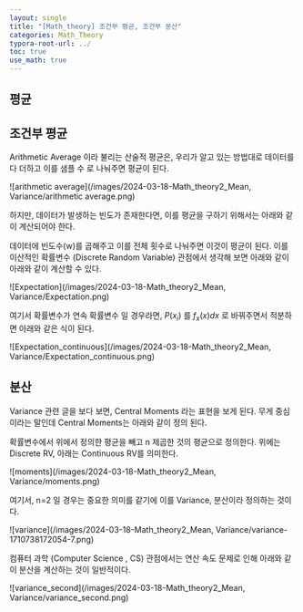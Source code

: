 ```yaml
---
layout: single
title: "[Math_theory] 조건부 평균, 조건부 분산" 
categories: Math_Theory
typora-root-url: ../
toc: true
use_math: true
---
```




## 평균





## 조건부 평균

Arithmetic Average 이라 불리는 산술적 평균은, 우리가 알고 있는 방법대로 데이터를 다 더하고 이를 샘플 수 로 나눠주면 평균이 된다.

![arithmetic average](/images/2024-03-18-Math_theory2_Mean, Variance/arithmetic average.png)

하지만, 데이터가 발생하는 빈도가 존재한다면, 이를 평균을 구하기 위해서는 아래와 같이 계산되어야 한다. 

데이터에 빈도수(w)를 곱해주고 이를 전체 횟수로 나눠주면 이것이 평균이 된다.  이를 이산적인 확률변수 (Discrete Random Variable) 관점에서 생각해 보면 아래와 같이 아래와 같이 계산할 수 있다. 



![Expectation](/images/2024-03-18-Math_theory2_Mean, Variance/Expectation.png)



여기서 확률변수가 연속 확률변수 일 경우라면, $P(x_i)$ 를  $f_x(x) dx$ 로 바꿔주면서 적분하면 아래와 같은 식이 된다.

![Expectation_continuous](/images/2024-03-18-Math_theory2_Mean, Variance/Expectation_continuous.png)





## 분산

Variance 관련 글을 보다 보면, Central Moments 라는 표현을 보게 된다. 무게 중심이라는 말인데 Central Moments는 아래와 같이 정의 된다. 

확률변수에서 위에서 정의한 평균을 빼고 n 제곱한 것의 평균으로 정의한다.  위에는 Discrete RV, 아래는 Continuous RV를 의미한다.

![moments](/images/2024-03-18-Math_theory2_Mean, Variance/moments.png)



여기서, n=2 일 경우는 중요한 의미를 같기에 이를 Variance, 분산이라 정의하는 것이다. 

![variance](/images/2024-03-18-Math_theory2_Mean, Variance/variance-1710738172054-7.png)



컴퓨터 과학 (Computer Science , CS) 관점에서는 연산 속도 문제로 인해 아래와 같이 분산을 계산하는 것이 일반적이다. 

![variance_second](/images/2024-03-18-Math_theory2_Mean, Variance/variance_second.png)

